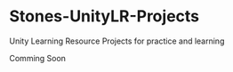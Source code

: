 # Stones-UnityLR-Projects
Unity Learning Resource Projects for practice and learning


Comming Soon
